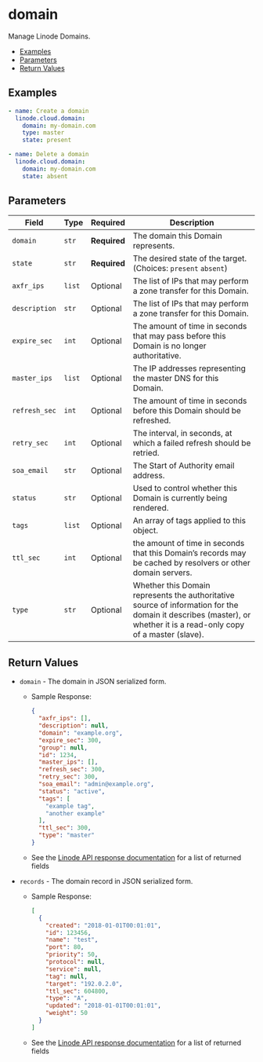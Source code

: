# domain

Manage Linode Domains.


- [Examples](#examples)
- [Parameters](#parameters)
- [Return Values](#return-values)

## Examples

```yaml
- name: Create a domain 
  linode.cloud.domain:
    domain: my-domain.com
    type: master
    state: present
```

```yaml
- name: Delete a domain
  linode.cloud.domain:
    domain: my-domain.com
    state: absent
```










## Parameters

| Field     | Type | Required | Description                                                                  |
|-----------|------|----------|------------------------------------------------------------------------------|
| `domain` | `str` | **Required** | The domain this Domain represents.   |
| `state` | `str` | **Required** | The desired state of the target.  (Choices:  `present` `absent`) |
| `axfr_ips` | `list` | Optional | The list of IPs that may perform a zone transfer for this Domain.   |
| `description` | `str` | Optional | The list of IPs that may perform a zone transfer for this Domain.   |
| `expire_sec` | `int` | Optional | The amount of time in seconds that may pass before this Domain is no longer authoritative.   |
| `master_ips` | `list` | Optional | The IP addresses representing the master DNS for this Domain.   |
| `refresh_sec` | `int` | Optional | The amount of time in seconds before this Domain should be refreshed.   |
| `retry_sec` | `int` | Optional | The interval, in seconds, at which a failed refresh should be retried.   |
| `soa_email` | `str` | Optional | The Start of Authority email address.   |
| `status` | `str` | Optional | Used to control whether this Domain is currently being rendered.   |
| `tags` | `list` | Optional | An array of tags applied to this object.   |
| `ttl_sec` | `int` | Optional | the amount of time in seconds that this Domain’s records may be cached by resolvers or other domain servers.   |
| `type` | `str` | Optional | Whether this Domain represents the authoritative source of information for the domain it describes (master), or whether it is a read-only copy of a master (slave).   |






## Return Values

- `domain` - The domain in JSON serialized form.

    - Sample Response:
        ```json
        {
          "axfr_ips": [],
          "description": null,
          "domain": "example.org",
          "expire_sec": 300,
          "group": null,
          "id": 1234,
          "master_ips": [],
          "refresh_sec": 300,
          "retry_sec": 300,
          "soa_email": "admin@example.org",
          "status": "active",
          "tags": [
            "example tag",
            "another example"
          ],
          "ttl_sec": 300,
          "type": "master"
        }
        ```
    - See the [Linode API response documentation](https://www.linode.com/docs/api/domains/#domain-view) for a list of returned fields


- `records` - The domain record in JSON serialized form.

    - Sample Response:
        ```json
        [
          {
            "created": "2018-01-01T00:01:01",
            "id": 123456,
            "name": "test",
            "port": 80,
            "priority": 50,
            "protocol": null,
            "service": null,
            "tag": null,
            "target": "192.0.2.0",
            "ttl_sec": 604800,
            "type": "A",
            "updated": "2018-01-01T00:01:01",
            "weight": 50
          }
        ]
        ```
    - See the [Linode API response documentation](https://www.linode.com/docs/api/domains/#domain-record-view) for a list of returned fields


